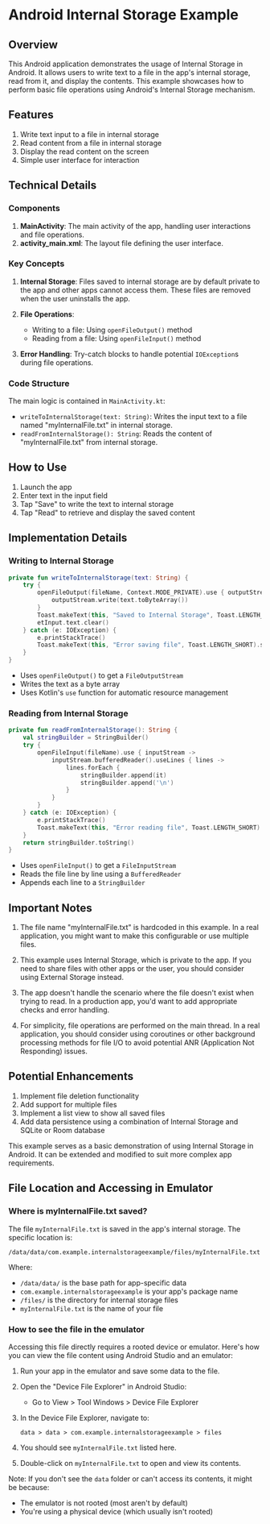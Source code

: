 # Android Internal Storage Example

## Overview

This Android application demonstrates the usage of Internal Storage in Android. It allows users to write text to a file in the app's internal storage, read from it, and display the contents. This example showcases how to perform basic file operations using Android's Internal Storage mechanism.

## Features

1. Write text input to a file in internal storage
2. Read content from a file in internal storage
3. Display the read content on the screen
4. Simple user interface for interaction

## Technical Details

### Components

1. **MainActivity**: The main activity of the app, handling user interactions and file operations.
2. **activity_main.xml**: The layout file defining the user interface.

### Key Concepts

1. **Internal Storage**: Files saved to internal storage are by default private to the app and other apps cannot access them. These files are removed when the user uninstalls the app.

2. **File Operations**:
   - Writing to a file: Using `openFileOutput()` method
   - Reading from a file: Using `openFileInput()` method

3. **Error Handling**: Try-catch blocks to handle potential `IOException`s during file operations.

### Code Structure

The main logic is contained in `MainActivity.kt`:

- `writeToInternalStorage(text: String)`: Writes the input text to a file named "myInternalFile.txt" in internal storage.
- `readFromInternalStorage(): String`: Reads the content of "myInternalFile.txt" from internal storage.

## How to Use

1. Launch the app
2. Enter text in the input field
3. Tap "Save" to write the text to internal storage
4. Tap "Read" to retrieve and display the saved content

## Implementation Details

### Writing to Internal Storage

```kotlin
private fun writeToInternalStorage(text: String) {
    try {
        openFileOutput(fileName, Context.MODE_PRIVATE).use { outputStream ->
            outputStream.write(text.toByteArray())
        }
        Toast.makeText(this, "Saved to Internal Storage", Toast.LENGTH_SHORT).show()
        etInput.text.clear()
    } catch (e: IOException) {
        e.printStackTrace()
        Toast.makeText(this, "Error saving file", Toast.LENGTH_SHORT).show()
    }
}
```

- Uses `openFileOutput()` to get a `FileOutputStream`
- Writes the text as a byte array
- Uses Kotlin's `use` function for automatic resource management

### Reading from Internal Storage

```kotlin
private fun readFromInternalStorage(): String {
    val stringBuilder = StringBuilder()
    try {
        openFileInput(fileName).use { inputStream ->
            inputStream.bufferedReader().useLines { lines ->
                lines.forEach {
                    stringBuilder.append(it)
                    stringBuilder.append('\n')
                }
            }
        }
    } catch (e: IOException) {
        e.printStackTrace()
        Toast.makeText(this, "Error reading file", Toast.LENGTH_SHORT).show()
    }
    return stringBuilder.toString()
}
```

- Uses `openFileInput()` to get a `FileInputStream`
- Reads the file line by line using a `BufferedReader`
- Appends each line to a `StringBuilder`

## Important Notes

1. The file name "myInternalFile.txt" is hardcoded in this example. In a real application, you might want to make this configurable or use multiple files.

2. This example uses Internal Storage, which is private to the app. If you need to share files with other apps or the user, you should consider using External Storage instead.

3. The app doesn't handle the scenario where the file doesn't exist when trying to read. In a production app, you'd want to add appropriate checks and error handling.

4. For simplicity, file operations are performed on the main thread. In a real application, you should consider using coroutines or other background processing methods for file I/O to avoid potential ANR (Application Not Responding) issues.

## Potential Enhancements

1. Implement file deletion functionality
2. Add support for multiple files
3. Implement a list view to show all saved files
4. Add data persistence using a combination of Internal Storage and SQLite or Room database

This example serves as a basic demonstration of using Internal Storage in Android. It can be extended and modified to suit more complex app requirements.

## File Location and Accessing in Emulator

### Where is myInternalFile.txt saved?

The file `myInternalFile.txt` is saved in the app's internal storage. The specific location is:

```
/data/data/com.example.internalstorageexample/files/myInternalFile.txt
```

Where:
- `/data/data/` is the base path for app-specific data
- `com.example.internalstorageexample` is your app's package name
- `/files/` is the directory for internal storage files
- `myInternalFile.txt` is the name of your file

### How to see the file in the emulator

Accessing this file directly requires a rooted device or emulator. Here's how you can view the file content using Android Studio and an emulator:

1. Run your app in the emulator and save some data to the file.

2. Open the "Device File Explorer" in Android Studio:
   - Go to View > Tool Windows > Device File Explorer

3. In the Device File Explorer, navigate to:
   ```
   data > data > com.example.internalstorageexample > files
   ```

4. You should see `myInternalFile.txt` listed here.

5. Double-click on `myInternalFile.txt` to open and view its contents.

Note: If you don't see the `data` folder or can't access its contents, it might be because:
- The emulator is not rooted (most aren't by default)
- You're using a physical device (which usually isn't rooted)
